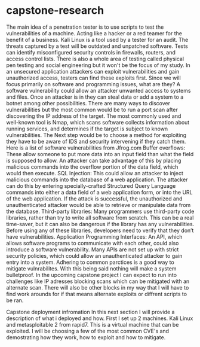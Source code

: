 # capstone-research
The main idea of a penetration tester is to use scripts to test the vulnerabilities of a machine. Acting like a hacker or a red teamer for the benefit of a business. Kali Linux is a tool used by a tester for an audit. The threats captured by a test will be outdated and unpatched software. Tests can identify misconfigured security controls in firewalls, routers, and access control lists. There is also a whole area of testing called physical pen testing and social engineering but it won't be the focus of my study. In an unsecured application attackers can exploit vulnerabilities and gain unauthorized access, testers can find these exploits first. Since we will focus primarily on software and programming issues, what are they?  A software vulnerability could allow an attacker unwanted access to systems and files. Once an attacker is in they can steal data or add a system to a botnet among other possibilities. There are many ways to discover vulnerabilities but the most common would be to run a port scan after discovering the IP address of the target. The most commonly used and well-known tool is Nmap, which scans software collects information about running services, and determines if the target is subject to known vulnerabilities. The Next step would be to choose a method for exploiting they have to be aware of IDS and security intervening if they catch them. Here is a list of software vulnerabilities from Jfrog.com
  Buffer overflows: These allow someone to put more data into an input field than what the field is supposed to allow. An attacker can take advantage of this by placing malicious commands into the overflow portion of the data field, which would then execute.
  SQL Injection: This could allow an attacker to inject malicious commands into the database of a web application. The attacker can do this by entering specially-crafted Structured Query Language commands into either a data field of a web application form, or into the URL of the web application.  If the attack is successful, the unauthorized and unauthenticated attacker would be able to retrieve or manipulate data from the database.
  Third-party libraries: Many programmers use third-party code libraries, rather than try to write all software from scratch. This can be a real time-saver, but it can also be dangerous if the library has any vulnerabilities. Before using any of these libraries, developers need to verify that they don’t have vulnerabilities.
  Application Programming Interfaces: An API, which allows software programs to communicate with each other, could also introduce a software vulnerability. Many APIs are not set up with strict security policies, which could allow an unauthenticated attacker to gain entry into a system.
  Adhering to common parctices is a good way to mitigate vulnrabilites. With this being said nothing will make a system bulletproof. In the upcoming capstone project I can expect to run into challenges like IP adresses blocking scans which can be mitigated with an alternate scan. There will also be other blocks in my way that I will have to find work arounds for if that means alternate exploits or diffrent scripts to be ran.

  Capstone deployment infromation
In this next section I will provide a description of what i deployed and how. First I set up 2 machines. Kali Linux and metasploitable 2 from rapid7. This is a virtual machine that can be exploited. I will be choosing a few of the most common CVE's and demostrating how they work, how to exploit and how to mitigate.

 
